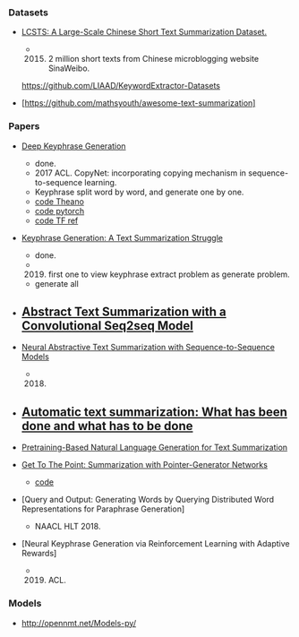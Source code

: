 
### Datasets
- [LCSTS: A Large-Scale Chinese Short Text Summarization Dataset. ](http://icrc.hitsz.edu.cn/Article/show/139.html)
    - 2015. 2 million short texts from Chinese microblogging website SinaWeibo.
    
    https://github.com/LIAAD/KeywordExtractor-Datasets
    
-
    [https://github.com/mathsyouth/awesome-text-summarization]
    

### Papers    
- [Deep Keyphrase Generation]()
    - done.
    - 2017 ACL. CopyNet: incorporating copying mechanism in sequence-to-sequence learning. 
    - Keyphrase split word by word, and generate one by one.
    - [code Theano](https://github.com/memray/seq2seq-keyphrase)
    - [code pytorch](https://github.com/memray/seq2seq-keyphrase-pytorch)
    - [code TF ref](https://github.com/abisee/pointer-generator)
    
    
- [Keyphrase Generation: A Text Summarization Struggle]()
    - done. 
    - 2019. first one to view keyphrase extract problem as generate problem.
    - generate all


- [Abstract Text Summarization with a Convolutional Seq2seq Model](file:///home/cms/Documents/applsci-09-01665.pdf)
    - 


- [Neural Abstractive Text Summarization with Sequence-to-Sequence Models](https://arxiv.org/abs/1812.02303)
    - 2018. 
    
- [Automatic text summarization: What has been done and what has to be done](https://arxiv.org/abs/1904.00688)
    - 
    
- [Pretraining-Based Natural Language Generation for Text Summarization]()


- [Get To The Point: Summarization with Pointer-Generator Networks]()
    - [code](https://github.com/abisee/pointer-generator)


- [Query and Output: Generating Words by Querying Distributed Word Representations for Paraphrase Generation]
    - NAACL HLT 2018.
    

- [Neural Keyphrase Generation via Reinforcement Learning with Adaptive Rewards]
    - 2019. ACL.

### Models
- http://opennmt.net/Models-py/
